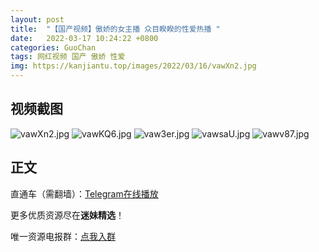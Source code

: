 ```yaml
---
layout: post
title:  "【国产视频】傲娇的女主播 众目睽睽的性爱热播 "
date:   2022-03-17 10:24:22 +0800
categories: GuoChan
tags: 网红视频 国产 傲娇 性爱
img: https://kanjiantu.top/images/2022/03/16/vawXn2.jpg
---
```



## 视频截图

![vawXn2.jpg](https://kanjiantu.top/images/2022/03/16/vawXn2.jpg)
![vawKQ6.jpg](https://kanjiantu.top/images/2022/03/16/vawKQ6.jpg)
![vaw3er.jpg](https://kanjiantu.top/images/2022/03/16/vaw3er.jpg)
![vawsaU.jpg](https://kanjiantu.top/images/2022/03/16/vawsaU.jpg)
![vawv87.jpg](https://kanjiantu.top/images/2022/03/16/vawv87.jpg)

## 正文

直通车（需翻墙）：[Telegram在线播放](https://t.me/mimeijingxuan/90)

更多优质资源尽在**迷妹精选**！

唯一资源电报群：[点我入群](https://t.me/mimeijingxuan)


